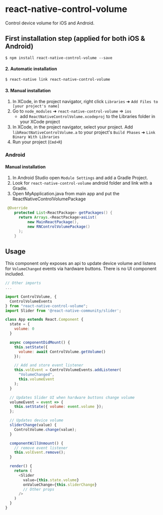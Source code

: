 # react-native-control-volume

Control device volume for iOS and Android.

## First installation step (applied for both iOS & Android)

`$ npm install react-native-control-volume --save`

#### 2. Automatic installation

`$ react-native link react-native-control-volume`

#### 3. Manual installation

1. In XCode, in the project navigator, right click `Libraries` ➜ `Add Files to [your project's name]`
2. Go to `node_modules` ➜ `react-native-control-volume` => `ios`
   - add `ReactNativeControlVolume.xcodeproj` to the Libraries folder in your XCode project
3. In XCode, in the project navigator, select your project. Add `libReactNativeControlVolume.a` to your project's `Build Phases` ➜ `Link Binary With Libraries`
4. Run your project (`Cmd+R`)

### Android

#### Manual installation

1. In Android Studio open `Module Settings` and add a Gradle Project.
2. Look for `react-native-control-volume` android folder and link with a Gradle.
3. Open MyApplication.java from main app and put the ReactNativeControlVolumePackage

```java
 @Override
    protected List<ReactPackage> getPackages() {
      return Arrays.<ReactPackage>asList(
          new MainReactPackage(),
          new RNControlVolumePackage()
      );
    }
```

## Usage

This component only exposes an api to update device volume and listens for `VolumeChanged` events via hardware buttons. There is no UI component included.

```javascript
// Other imports
...

import ControlVolume, {
  ControlVolumeEvents
} from "react-native-control-volume";
import Slider from '@react-native-community/slider';

class App extends React.Component {
  state = {
    volume: 0
  }

  async componentDidMount() {
    this.setState({
      volume: await ControlVolume.getVolume()
    });

    // Add and store event listener
    this.volEvent = ControlVolumeEvents.addListener(
      "VolumeChanged",
      this.volumeEvent
    );
  }

  // Updates Slider UI when hardware buttons change volume
  volumeEvent = event => {
    this.setState({ volume: event.volume });
  };

  // Updates device volume
  sliderChange(value) {
    ControlVolume.change(value);
  }

  componentWillUnmount() {
    // remove event listener
    this.volEvent.remove();
  }

  render() {
    return (
      <Slider
        value={this.state.volume}
        onValueChange={this.sliderChange}
        // Other props
      />
    )
  }
}
```
